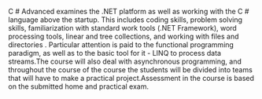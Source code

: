 C # Advanced examines the .NET platform as well as working with the C # language above the startup. This includes coding skills, problem solving skills, familiarization with standard work tools (.NET Framework), word processing tools, linear and tree collections, and working with files and directories . Particular attention is paid to the functional programming paradigm, as well as to the basic tool for it - LINQ to process data streams.The course will also deal with asynchronous programming, and throughout the course of the course the students will be divided into teams that will have to make a practical project.Assessment in the course is based on the submitted home and practical exam.
